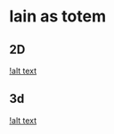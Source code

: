 # lain as totem

## 2D
[!alt text](2025-01-26_20.19.11.png)

## 3d
[!alt text](2025-01-29_04.38.57.png)
